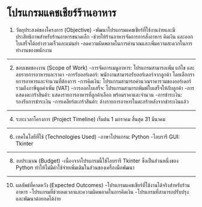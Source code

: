 # โปรแกรมแคชเชียร์ร้านอาหาร

1. วัตถุประสงค์ของโครงการ (Objective)
-พัฒนาโปรแกรมแคชเชียร์ที่ใช้งานง่ายและมีประสิทธิภาพสำหรับร้านอาหารขนาดเล็ก
-ช่วยให้ร้านอาหารจัดการการสั่งอาหาร คิดเงิน และออกใบเสร็จได้อย่างรวดเร็วและแม่นยำ
-ลดความผิดพลาดในการคำนวณและเพิ่มความสะดวกในการทำงานของพนักงาน

--- 

2. ขอบเขตของงาน (Scope of Work)
-การจัดการเมนูอาหาร: โปรแกรมสามารถเพิ่ม แก้ไข และลบรายการอาหารและราคา
-การรับออร์เดอร์: พนักงานสามารถรับออร์เดอร์จากลูกค้า โดยเลือกร​​ายการอาหารและจำนวนที่ต้องการ
-การคิดเงิน: โปรแกรมสามารถคำนวณราคารวมของออร์เดอร์ รวมถึงภาษีมูลค่าเพิ่ม (VAT)
-การออกใบเสร็จ: โปรแกรมสามารถพิมพ์ใบเสร็จให้กับลูกค้า
-การแสดงตะกร้าสินค้า: แสดงรายการอาหารที่ลูกค้าเลือก พร้อมราคาและจำนวน
-การชำระเงิน: รองรับการชำระเงิน
-การเคลียร์ตะกร้าสินค้า: ล้างรายการอาหารในตะกร้าหลังจากชำระเงินแล้ว

---

4. ระยะเวลาโครงการ (Project Timeline)
เริ่มต้น 1 มกราคม
สิ้นสุด 31 มีนาคม

---

6. เทคโนโลยีที่ใช้ (Technologies Used)
-ภาษาโปรแกรม: Python
-ไลบรารี GUI: Tkinter

---

8. งบประมาณ (Budget)
-เนื่องจากโปรแกรมนี้ใช้ไลบรารี Tkinter ซึ่งเป็นส่วนหนึ่งของ Python ทำให้ไม่มีค่าใช้จ่ายเพิ่มเติมในส่วนของเครื่องมือพัฒนา

---

10. ผลลัพธ์ที่คาดหวัง (Expected Outcomes)
-โปรแกรมแคชเชียร์ที่ใช้งานได้จริงสำหรับร้านอาหาร
-โปรแกรมที่ช่วยลดเวลาและความผิดพลาดในการคิดเงิน
-โปรแกรมที่สามารถปรับปรุงและพัฒนาต่อยอดได้ง่าย








